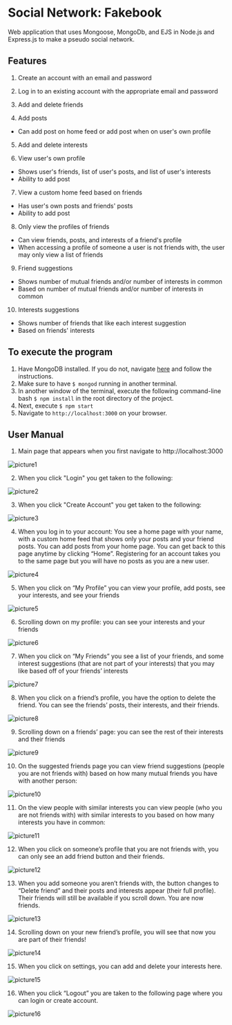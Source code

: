 # Social Network: Fakebook 

Web application that uses Mongoose, MongoDb, and EJS in Node.js and Express.js to make a pseudo social network. 

## Features

1. Create an account with an email and password

2. Log in to an existing account with the appropriate email and password

3. Add and delete friends

4. Add posts 
- Can add post on home feed or add post when on user's own profile

5. Add and delete interests

6. View user's own profile
- Shows user's friends, list of user's posts, and list of user's interests
- Ability to add post

7. View a custom home feed based on friends
- Has user's own posts and friends' posts
- Ability to add post

8. Only view the profiles of friends 
- Can view friends, posts, and interests of a friend's profile
- When accessing a profile of someone a user is not friends with, the user may only view a list of friends

9. Friend suggestions
- Shows number of mutual friends and/or number of interests in common
- Based on number of mutual friends and/or number of interests in common

10. Interests suggestions
- Shows number of friends that like each interest suggestion
- Based on friends' interests


## To execute the program
1. Have MongoDB installed. If you do not, navigate [here](https://docs.mongodb.com/master/administration/install-community/) and follow the instructions.
2. Make sure to have `$ mongod` running in another terminal.
3. In another window of the terminal, execute the following command-line bash `$ npm install` in the root directory of the project.
4. Next, execute `$ npm start`
5. Navigate to `http://localhost:3000` on your browser. 

## User Manual

1. Main page that appears when you first navigate to http://localhost:3000

![picture1](https://user-images.githubusercontent.com/22601709/27988832-7d096fa4-63fa-11e7-8e76-8be7a5420451.png)

2. When you click "Login" you get taken to the following:

![picture2](https://user-images.githubusercontent.com/22601709/27988833-7d0c2bea-63fa-11e7-9d34-5892774abd4e.png)

3. When you click "Create Account" you get taken to the following:

![picture3](https://user-images.githubusercontent.com/22601709/27988834-7d11276c-63fa-11e7-8283-df51272fcd47.png)

4. When you log in to your account: You see a home page with your name, with a custom home feed that shows only your posts and your friend posts. You can add posts from your home page. You can get back to this page anytime by clicking “Home”. Registering for an account takes you to the same page but you will have no posts as you are a new user.

![picture4](https://user-images.githubusercontent.com/22601709/27988835-7d13df2a-63fa-11e7-8012-a5ef3e486f11.png)

5. When you click on “My Profile” you can view your profile, add posts, see your interests, and see your friends

![picture5](https://user-images.githubusercontent.com/22601709/27988837-7d163978-63fa-11e7-81b2-5fc9de7033d2.png)

6. Scrolling down on my profile: you can see your interests and your friends

![picture6](https://user-images.githubusercontent.com/22601709/27988836-7d14f07c-63fa-11e7-8815-31cb08a42a14.png)

7. When you click on “My Friends” you see a list of your friends, and some interest suggestions (that are not part of your interests) that you may like based off of your friends’ interests

![picture7](https://user-images.githubusercontent.com/22601709/27988838-7d1a936a-63fa-11e7-9d64-98cb94809f3b.png)

8. When you click on a friend’s profile, you have the option to delete the friend. You can see the friends’ posts, their interests, and their friends. 

![picture8](https://user-images.githubusercontent.com/22601709/27988839-7d1e19b8-63fa-11e7-8cbc-f2d3e48cfdee.png)

9. Scrolling down on a friends’ page: you can see the rest of their interests and their friends

![picture9](https://user-images.githubusercontent.com/22601709/27988840-7d204a9e-63fa-11e7-9a40-bbddae784fe6.png)

10. On the suggested friends page you can view friend suggestions (people you are not friends with) based on how many mutual friends you have with another person:

![picture10](https://user-images.githubusercontent.com/22601709/27988841-7d247fba-63fa-11e7-8293-d6c15d6c297b.png)

11. On the view people with similar interests you can view people (who you are not friends with) with similar interests to you based on how many interests you have in common:

![picture11](https://user-images.githubusercontent.com/22601709/27988842-7d25c794-63fa-11e7-827c-096414719711.png)

12. When you click on someone’s profile that you are not friends with, you can only see an add friend button and their friends. 

![picture12](https://user-images.githubusercontent.com/22601709/27988843-7d292d26-63fa-11e7-9782-55dcfc6b39e3.png)

13. When you add someone you aren’t friends with, the button changes to “Delete friend” and their posts and interests appear (their full profile). Their friends will still be available if you scroll down. You are now friends.

![picture13](https://user-images.githubusercontent.com/22601709/27988844-7d29b548-63fa-11e7-81b1-c10deb76ad12.png)

14. Scrolling down on your new friend’s profile, you will see that now you are part of their friends!

![picture14](https://user-images.githubusercontent.com/22601709/27988845-7d2dfd10-63fa-11e7-8e41-1994caf22672.png)

15. When you click on settings, you can add and delete your interests here.

![picture15](https://user-images.githubusercontent.com/22601709/27988846-7d301bc2-63fa-11e7-880e-a7d2873de17a.png)

16. When you click “Logout” you are taken to the following page where you can login or create account.

![picture16](https://user-images.githubusercontent.com/22601709/27988847-7d3547be-63fa-11e7-905f-7377eca1ecf9.png)
